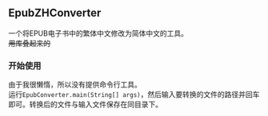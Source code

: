 ## EpubZHConverter
一个将EPUB电子书中的繁体中文修改为简体中文的工具。   
~~用库叠起来的~~
### 开始使用
由于我很懒惰，所以没有提供命令行工具。   
运行`EpubConverter.main(String[] args)`，然后输入要转换的文件的路径并回车即可。转换后的文件与输入文件保存在同目录下。